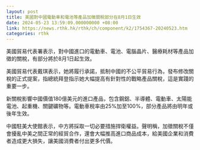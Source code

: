 ```yaml
---
layout: post
title: 美國對中國電動車和電池等產品加徵關稅部分在8月1日生效
date: 2024-05-23 13:59:09.000000000 +08:00
link: https://news.rthk.hk/rthk/ch/component/k2/1754367-20240523.htm
categories: rthk
---
```


美國貿易代表署表示，對中國進口的電動車、電池、電腦晶片、醫療耗材等產品加徵的關稅，有部分將於8月1日起生效。

美國貿易代表戴琪表示，她將履行承諾，抵制中國的不公平貿易行為，發布修改關稅的正式提案，指總統拜登指示她大幅提高有針對性的戰略產品關稅，這是實踐的重要一步。

新關稅影響中國價值180億美元的進口產品，包含鋼鋁、半導體、電動車、太陽能電池、起重機、關鍵礦物等。電動車稅率由25%加至100%，部分產品將由明年或後年生效。

中國駐美大使館表示，中方將採取一切必要措施捍衛權益。聲明稱，加徵關稅不僅會擾亂中美之間正常的經貿合作，還會大幅推高進口商品成本，給美國企業和消費者造成更大損失，讓美國消費者付出更多代價。
